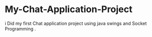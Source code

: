# My-Chat-Application-Project
i Did my first Chat application project using java swings and Socket Programming . 
